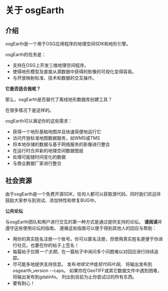 
# 关于 osgEarth

## 介绍
osgEarth是一个用于OSG应用程序的地理空间SDK和地形引擎。

osgEarth的任务是：
 - 支持在OSG上开发三维地理空间程序。
 - 使得地形模型及直接从源数据中获得的影像的可视化变得容易。
 - 与开放映射标准、技术和数据的交互操作。
 
 **它是否适合我呢？**
 
 那么，osgEarth是否替代了离线地形数据库创建工具？
 
 在很多情况下是这样的。
 
 osgEarth可以满足你的这些需求：
  - 获得一个地形基础地图并且快速简便地运行它
  - 访问开放标准地图数据服务，如WMS或TMS
  - 将本地存储的数据与基于网络服务的影像进行整合
  - 在运行时合并新的地理空间数据图层
  - 处理可能随时间变化的数据
  - 与商业数据厂家进行整合
  
  
  ## 社会资源
  由于osgEarth是一个免费开源SDK，任何人都可以获取源代码，同时我们欢迎并鼓励大家参与到测试、添加特性和修复BUG中。
  
  **公共论坛**
  
  与osgEarth团队和用户进行交互的第一种方式是通过提供支持的论坛。
  **请阅读**并遵守这些使用论坛的指南。
  遵循这些指南可以便于得到其他人的回应与帮助：
  - 用你的真实姓名注册一个账号。你可以匿名注册，但使用真实姓名更便于你进行社交。也要在你的帖子上签名！
  - 每篇帖子仅限*一个主题*。在一篇帖子中询问多个问题难以对回应进行持续追踪。
  - 尽可能多地提供支持信息。
  发布*地球文件*或*短代码片段*。
  将输出发布到osgearth_version --caps。
  如果你在GeoTIFF或其它数据文件中遇到困难，将输出发布到gdalinfo。
  列出到目前为止你尝试过的所有东西。
  - 要有耐心！
